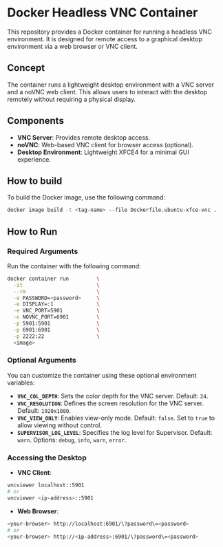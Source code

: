 # Docker Headless VNC Container

This repository provides a Docker container for running a headless VNC environment. It is designed for remote access to a graphical desktop environment via a web browser or VNC client.

## Concept

The container runs a lightweight desktop environment with a VNC server and a noVNC web client. This allows users to interact with the desktop remotely without requiring a physical display.

## Components

- **VNC Server**: Provides remote desktop access.
- **noVNC**: Web-based VNC client for browser access (optional).
- **Desktop Environment**: Lightweight XFCE4 for a minimal GUI experience.

## How to build

To build the Docker image, use the following command:

```bash
docker image build -t <tag-name> --file Dockerfile.ubuntu-xfce-vnc .
```

## How to Run

### Required Arguments

Run the container with the following command:

```bash
docker container run         \
  -it                        \
  --rm                       \
  -e PASSWORD=<password>     \
  -e DISPLAY=:1              \
  -e VNC_PORT=5901           \
  -e NOVNC_PORT=6901         \
  -p 5901:5901               \
  -p 6901:6901               \
  -p 2222:22                 \
  <image>
```

### Optional Arguments

You can customize the container using these optional environment variables:

- **`VNC_COL_DEPTH`**: Sets the color depth for the VNC server. Default: `24`.
- **`VNC_RESOLUTION`**: Defines the screen resolution for the VNC server. Default: `1920x1080`.
- **`VNC_VIEW_ONLY`**: Enables view-only mode. Default: `false`. Set to `true` to allow viewing without control.
- **`SUPERVISOR_LOG_LEVEL`**: Specifies the log level for Supervisor. Default: `warn`. Options: `debug`, `info`, `warn`, `error`.

### Accessing the Desktop

- **VNC Client**:

```bash
vncviewer localhost::5901
# or
vncviewer <ip-address>::5901
```

- **Web Browser**:

```bash
<your-browser> http://localhost:6901/\?password\=<password>
# or
<your-browser> http://<ip-address>:6901/\?password\=<password>
```
